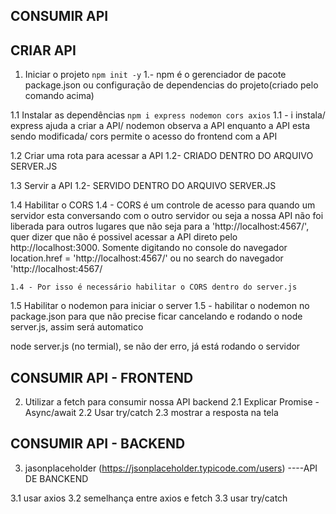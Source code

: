 ## CONSUMIR API ##

## CRIAR API
1. Iniciar o projeto `npm init -y`
    1.- npm é o gerenciador de pacote package.json ou configuração de dependencias do projeto(criado pelo comando acima)

1.1 Instalar as dependências `npm i express nodemon cors axios`
    1.1 -  i instala/ express ajuda a criar a API/ nodemon observa a API enquanto a API esta sendo modificada/ cors permite o acesso do frontend com a API

1.2 Criar uma rota para acessar a API
    1.2- CRIADO DENTRO DO ARQUIVO SERVER.JS

1.3 Servir a API
    1.2- SERVIDO DENTRO DO ARQUIVO SERVER.JS

1.4 Habilitar o CORS
    1.4 - CORS é um controle de acesso para quando um servidor esta conversando com o outro servidor ou seja a nossa API não foi liberada para outros lugares que não seja para a 'http://localhost:4567/', quer dizer que não é possivel acessar a API direto pelo http://localhost:3000. Somente digitando no console do navegador location.href = 'http://localhost:4567/' ou no search do navegador 'http://localhost:4567/
     
    1.4 - Por isso é necessário habilitar o CORS dentro do server.js

1.5 Habilitar o nodemon para iniciar o server
    1.5 - habilitar o nodemon no package.json para que não precise ficar cancelando e rodando o node server.js, assim será automatico

node server.js (no termial), se não der erro, já está rodando o servidor


## CONSUMIR API - FRONTEND
2. Utilizar a fetch para consumir nossa API backend
2.1 Explicar Promise - Async/await
2.2 Usar try/catch
2.3 mostrar a resposta na tela

## CONSUMIR API - BACKEND
3. jasonplaceholder (https://jsonplaceholder.typicode.com/users) ----API DE BANCKEND

3.1 usar axios
3.2 semelhança entre axios e fetch
3.3 usar try/catch

